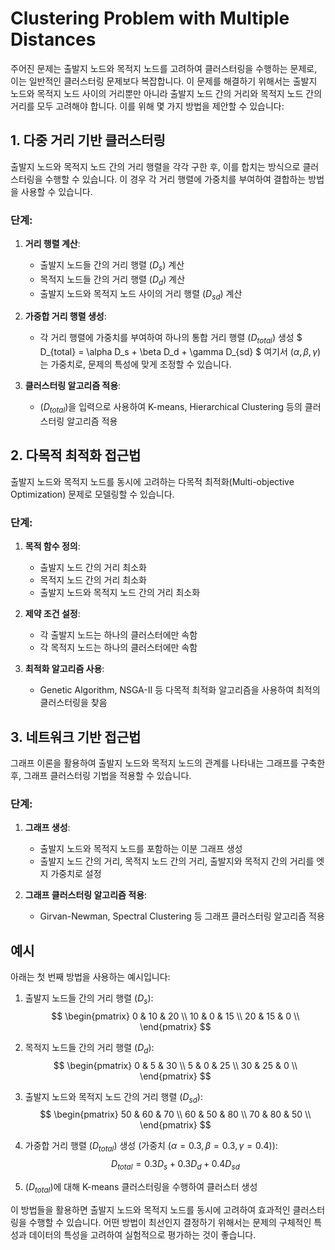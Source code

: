 <script type="text/javascript" async
  src="https://cdn.mathjax.org/mathjax/latest/MathJax.js?config=TeX-MML-AM_CHTML">
</script>

# Clustering Problem with Multiple Distances

주어진 문제는 출발지 노드와 목적지 노드를 고려하여 클러스터링을 수행하는 문제로, 이는 일반적인 클러스터링 문제보다 복잡합니다. 이 문제를 해결하기 위해서는 출발지 노드와 목적지 노드 사이의 거리뿐만 아니라 출발지 노드 간의 거리와 목적지 노드 간의 거리를 모두 고려해야 합니다. 이를 위해 몇 가지 방법을 제안할 수 있습니다:

## 1. 다중 거리 기반 클러스터링

출발지 노드와 목적지 노드 간의 거리 행렬을 각각 구한 후, 이를 합치는 방식으로 클러스터링을 수행할 수 있습니다. 이 경우 각 거리 행렬에 가중치를 부여하여 결합하는 방법을 사용할 수 있습니다.

### 단계:
1. **거리 행렬 계산**:
   - 출발지 노드들 간의 거리 행렬 $(D_s)$ 계산
   - 목적지 노드들 간의 거리 행렬 $(D_d)$ 계산
   - 출발지 노드와 목적지 노드 사이의 거리 행렬 $(D_{sd})$ 계산

2. **가중합 거리 행렬 생성**:
   - 각 거리 행렬에 가중치를 부여하여 하나의 통합 거리 행렬 $(D_{total})$ 생성
   $
   D_{total} = \alpha D_s + \beta D_d + \gamma D_{sd}
   $
   여기서 $(\alpha, \beta, \gamma)$는 가중치로, 문제의 특성에 맞게 조정할 수 있습니다.

3. **클러스터링 알고리즘 적용**:
   - $(D_{total})$을 입력으로 사용하여 K-means, Hierarchical Clustering 등의 클러스터링 알고리즘 적용

## 2. 다목적 최적화 접근법

출발지 노드와 목적지 노드를 동시에 고려하는 다목적 최적화(Multi-objective Optimization) 문제로 모델링할 수 있습니다.

### 단계:
1. **목적 함수 정의**:
   - 출발지 노드 간의 거리 최소화
   - 목적지 노드 간의 거리 최소화
   - 출발지 노드와 목적지 노드 간의 거리 최소화

2. **제약 조건 설정**:
   - 각 출발지 노드는 하나의 클러스터에만 속함
   - 각 목적지 노드는 하나의 클러스터에만 속함

3. **최적화 알고리즘 사용**:
   - Genetic Algorithm, NSGA-II 등 다목적 최적화 알고리즘을 사용하여 최적의 클러스터링을 찾음

## 3. 네트워크 기반 접근법

그래프 이론을 활용하여 출발지 노드와 목적지 노드의 관계를 나타내는 그래프를 구축한 후, 그래프 클러스터링 기법을 적용할 수 있습니다.

### 단계:
1. **그래프 생성**:
   - 출발지 노드와 목적지 노드를 포함하는 이분 그래프 생성
   - 출발지 노드 간의 거리, 목적지 노드 간의 거리, 출발지와 목적지 간의 거리를 엣지 가중치로 설정

2. **그래프 클러스터링 알고리즘 적용**:
   - Girvan-Newman, Spectral Clustering 등 그래프 클러스터링 알고리즘 적용

## 예시

아래는 첫 번째 방법을 사용하는 예시입니다:

1. 출발지 노드들 간의 거리 행렬 $(D_s)$:
   $$
   \begin{pmatrix}
   0 & 10 & 20 \\
   10 & 0 & 15 \\
   20 & 15 & 0 \\
   \end{pmatrix}
   $$

2. 목적지 노드들 간의 거리 행렬 $(D_d)$:
   $$
   \begin{pmatrix}
   0 & 5 & 30 \\
   5 & 0 & 25 \\
   30 & 25 & 0 \\
   \end{pmatrix}
   $$

3. 출발지 노드와 목적지 노드 간의 거리 행렬 $(D_{sd})$:
   $$
   \begin{pmatrix}
   50 & 60 & 70 \\
   60 & 50 & 80 \\
   70 & 80 & 50 \\
   \end{pmatrix}
   $$

4. 가중합 거리 행렬 $(D_{total})$ 생성 (가중치 $(\alpha = 0.3, \beta = 0.3, \gamma = 0.4)$):
   $$
   D_{total} = 0.3 D_s + 0.3 D_d + 0.4 D_{sd}
   $$

5. $(D_{total})$에 대해 K-means 클러스터링을 수행하여 클러스터 생성

이 방법들을 활용하면 출발지 노드와 목적지 노드를 동시에 고려하여 효과적인 클러스터링을 수행할 수 있습니다. 어떤 방법이 최선인지 결정하기 위해서는 문제의 구체적인 특성과 데이터의 특성을 고려하여 실험적으로 평가하는 것이 좋습니다.

